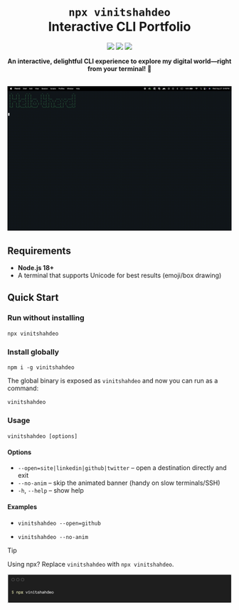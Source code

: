 
<div align="center">

<h1><code>npx vinitshahdeo</code><br/>Interactive CLI Portfolio</h1>
<img src="https://img.shields.io/badge/$_npx_vinitshahdeo-brightgreen" />
<img src="https://img.shields.io/npm/v/vinitshahdeo.svg?color=red&logo=npm" />
<img src="https://img.shields.io/github/license/vinitshahdeo/vinitshahdeo-cli.svg?logo=github" />

<strong>An interactive, delightful CLI experience to explore my digital world—right from your terminal! 🚀</strong><br/>

<br/>

<img src="./assets/vinitshahdeo-cli-demo.gif" alt="vinitshahdeo-cli demo" />
<br/>
</div>


## Requirements

- **Node.js 18+**
- A terminal that supports Unicode for best results (emoji/box drawing)


## Quick Start

### Run without installing
```bash
npx vinitshahdeo
```

### Install globally
```
npm i -g vinitshahdeo
```

The global binary is exposed as `vinitshahdeo` and now you can run as a command:

```bash
vinitshahdeo
```

### Usage

`vinitshahdeo [options]`

#### Options

- `--open=site|linkedin|github|twitter` – open a destination directly and exit
- `--no-anim` – skip the animated banner (handy on slow terminals/SSH)
- `-h`, `--help` – show help

#### Examples

- `vinitshahdeo --open=github`

- `vinitshahdeo --no-anim`

> [!TIP]
> Using npx? Replace `vinitshahdeo` with `npx vinitshahdeo`.

![Vinit Shahdeo CLI](./assets/vinitshahdeo-cli-terminal-banner.png)